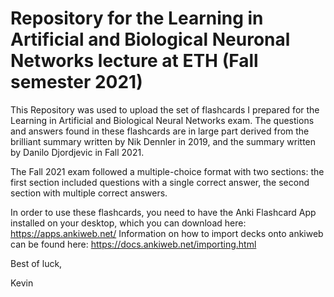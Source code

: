 # Repository for the Learning in Artificial and Biological Neuronal Networks lecture at ETH (Fall semester 2021)


This Repository was used to upload the set of flashcards I prepared for the Learning in Artificial and Biological Neural Networks exam. The questions and answers 
found in these flashcards are in large part derived from the brilliant summary written by Nik Dennler in 2019, and the summary written by Danilo Djordjevic in Fall 2021.  

The Fall 2021 exam followed a multiple-choice format with two sections: the first section included questions with a single correct answer, the second section with multiple correct answers. 

In order to use these flashcards, you need to have the Anki Flashcard App installed on your desktop, which you can download here: https://apps.ankiweb.net/
Information on how to import decks onto ankiweb can be found here: https://docs.ankiweb.net/importing.html

Best of luck,

Kevin

